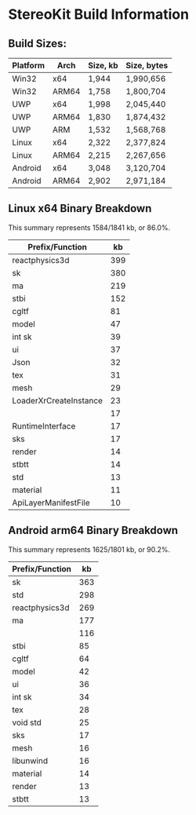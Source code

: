 # StereoKit Build Information

## Build Sizes:

| Platform | Arch  | Size, kb | Size, bytes |
| -------- | ----- | -------- | ----------- |
| Win32    | x64   |    1,944 |   1,990,656 |
| Win32    | ARM64 |    1,758 |   1,800,704 |
| UWP      | x64   |    1,998 |   2,045,440 |
| UWP      | ARM64 |    1,830 |   1,874,432 |
| UWP      | ARM   |    1,532 |   1,568,768 |
| Linux    | x64   |    2,322 |   2,377,824 |
| Linux    | ARM64 |    2,215 |   2,267,656 |
| Android  | x64   |    3,048 |   3,120,704 |
| Android  | ARM64 |    2,902 |   2,971,184 |
## Linux x64 Binary Breakdown

This summary represents 1584/1841 kb, or 86.0%.

|      Prefix/Function | kb   |
| -------------------- | ---- |
|       reactphysics3d | 399  |
|                   sk | 380  |
|                   ma | 219  |
|                 stbi | 152  |
|                cgltf | 81   |
|                model | 47   |
|               int sk | 39   |
|                   ui | 37   |
|                 Json | 32   |
|                  tex | 31   |
|                 mesh | 29   |
| LoaderXrCreateInstance | 23   |
|                      | 17   |
|     RuntimeInterface | 17   |
|                  sks | 17   |
|               render | 14   |
|                stbtt | 14   |
|                  std | 13   |
|             material | 11   |
| ApiLayerManifestFile | 10   |
## Android arm64 Binary Breakdown

This summary represents 1625/1801 kb, or 90.2%.

|      Prefix/Function | kb   |
| -------------------- | ---- |
|                   sk | 363  |
|                  std | 298  |
|       reactphysics3d | 269  |
|                   ma | 177  |
|                      | 116  |
|                 stbi | 85   |
|                cgltf | 64   |
|                model | 42   |
|                   ui | 36   |
|               int sk | 34   |
|                  tex | 28   |
|             void std | 25   |
|                  sks | 17   |
|                 mesh | 16   |
|            libunwind | 16   |
|             material | 14   |
|               render | 13   |
|                stbtt | 13   |

